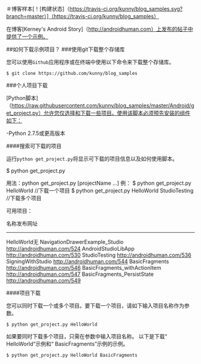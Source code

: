 ＃博客样本[！[构建状态]（https://travis-ci.org/kunny/blog_samples.svg?branch=master）]（https://travis-ci.org/kunny/blog_samples）


在博客[Kerney's Android Story]（http://androidhuman.com）上发布的帖子中提供了一个示例。

##如何下载示例项目？
###使用git下载整个存储库

您可以使用`Github`应用程序或在终端中使用以下命令来下载整个存储库。

    $ git clone https://github.com/kunny/blog_samples


###个人项目下载

[Python脚本]（https://raw.githubusercontent.com/kunny/blog_samples/master/Android/get_project.py）允许您仅选择和下载一些项目。使用该脚本必须预先安装的组件如下：

-Python 2.7.5或更高版本

####搜索可下载的项目

运行`python get_project.py`将显示可下载的项目信息以及如何使用脚本。

$ python get_project.py

用法：python get_project.py [projectName ...]
例：
$ python get_project.py HelloWorld //下载一个项目
$ python get_project.py HelloWorld StudioTesting //下载多个项目

可用项目：

名称发布网址
-------------------------------------------------- ---------
HelloWorld无
NavigationDrawerExample_Studio http://androidhuman.com/524
AndroidStudioLibApp http://androidhuman.com/530
StudioTesting http://androidhuman.com/536
SigningWithStudio http://androidhuman.com/544
BasicFragments http://androidhuman.com/546
BasicFragments_withActionItem http://androidhuman.com/547
BasicFragments_PersistState http://androidhuman.com/549

####项目下载

您可以同时下载一个或多个项目。要下载一个项目，请如下输入项目名称作为参数。

    $ python get_project.py HelloWorld

如果要同时下载多个项目，只需在参数中输入项目名称。
以下是下载“ HelloWorld”示例和“ BasicFragments”示例的示例。

    $ python get_project.py HelloWorld BasicFragments
